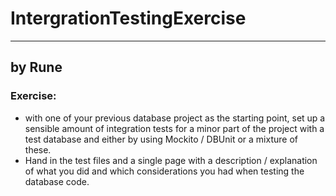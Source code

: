 # IntergrationTestingExercise
_________________________________________________
## by Rune

### Exercise:
* with one of your previous database project as the starting point, set up a sensible amount of integration tests for a minor part of the project with a test database and either by using Mockito / DBUnit or a mixture of these.
* Hand in the test files and a single page with a description / explanation of what you did and which considerations you had when testing the database code.



